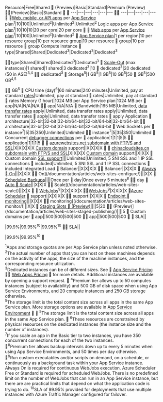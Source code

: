 Resource|Free|Shared  (Preview)|Basic|Standard|Premium (Preview)</th>  (Preview)|Basic|Standard 
 ---|---|---|---|---|---  ---|---|---|---|--- 

[Web, mobile, or API apps](/home/features/web-site/) per [App Service plan](/documentation/articles/azure-web-sites-web-hosting-plans-in-depth-overview/)<sup>1</sup>|10|100|Unlimited<sup>2</sup>|Unlimited<sup>2</sup>|Unlimited<sup>2</sup>
[Logic apps](/home/features/web-site/logic/) per [App Service plan](/documentation/articles/azure-web-sites-web-hosting-plans-in-depth-overview/)</a><sup>1</sup>|10|10|10|20 per core|20 per core


[Web apps](/home/features/web-site/) per [App Service plan](/documentation/articles/azure-web-sites-web-hosting-plans-in-depth-overview/)<sup>1</sup>|10|100|Unlimited<sup>2</sup>|Unlimited<sup>2</sup>

[App Service plan](/documentation/articles/azure-web-sites-web-hosting-plans-in-depth-overview/)|1 per region|10 per resource group|10 per resource group|10 per resource  group|10 per resource  group
Compute instance  type|Shared|Shared|Dedicated<sup>3</sup>|Dedicated<sup>3</sup>|Dedicated<sup>3</sup></p>  type|Shared|Shared|Dedicated<sup>3</sup>|Dedicated<sup>3</sup> 
[Scale-Out](/documentation/articles/web-sites-scale/) (max instances)|1 shared|1 shared|3 dedicated<sup>3</sup>|10  dedicated<sup>3</sup>|20 dedicated (50 in ASE)<sup>3,4</sup>  dedicated<sup>3</sup> 
Storage<sup>5</sup>|1 GB<sup>5</sup>|1 GB<sup>5</sup>|10 GB<sup>5</sup>|50  GB<sup>5</sup>|500 GB<sup>4,5</sup></p>  GB<sup>5</sup> 
CPU time (day)<sup>6</sup>|60 minutes|240 minutes|Unlimited, pay at standard [rates](/home/features/web-site/pricing/)</a>|Unlimited, pay at standard  rates|Unlimited, pay at standard  rates
Memory (1 hour)|1024 MB per App Service plan|1024 MB per  app|N/A|N/A|N/A  app|N/A|N/A 
Bandwidth|165 MB|Unlimited, [data transfer rates](/pricing/details/data-transfer/) apply|Unlimited, data transfer rates apply|Unlimited, data transfer rates  apply|Unlimited, data transfer rates  apply
Application  architecture|32-bit|32-bit|32-bit/64-bit|32-bit/64-bit|32-bit/64-bit  architecture|32-bit|32-bit|32-bit/64-bit|32-bit/64-bit 
Web Sockets per  instance<sup>7</sup>|5|35|350|Unlimited|Unlimited  instance<sup>7</sup>|5|35|350|Unlimited 
Concurrent [debugger connections](/documentation/articles/web-sites-dotnet-troubleshoot-visual-studio/) per  application|1|1|1|5|5  application|1|1|1|5 

[azurewebsites.net subdomain with FTP/S and SSL](/documentation/articles/web-sites-configure-ssl-certificate/)|X|X|X|X|X
[Custom domain](/documentation/articles/web-sites-custom-domain-name/) support||X|X|X|X


[chinacloudsites.cn subdomain with FTP/S and SSL](/documentation/articles/web-sites-configure-ssl-certificate/)|X|X|X|X
[Custom domain](/documentation/articles/web-sites-custom-domain-name/) support||X|X|X

Custom domain [SSL support](/documentation/articles/web-sites-configure-ssl-certificate/)|||Unlimited|Unlimited, 5 SNI SSL and 1 IP SSL connections  included|Unlimited, 5 SNI SSL and 1 IP SSL connections  included
Integrated Load  Balancer||X|X|X|X  Balancer||X|X|X 
[Always  On](/documentation/articles/web-sites-configure/)|||X|X|X  On](/documentation/articles/web-sites-configure/)|||X|X 
[Scheduled Backups](/documentation/articles/web-sites-backup/)||||Once per  day|Once every 5 minutes<sup>8</sup>  day 
[Auto  Scale](/documentation/articles/web-sites-scale/)|||X|X|X  Scale](/documentation/articles/web-sites-scale/)|||X|X 
 [WebJobs](/documentation/articles/web-sites-create-web-jobs/)<sup>9</sup>|X|X|X|X|X  [WebJobs](/documentation/articles/web-sites-create-web-jobs/)<sup>9</sup>|X|X|X|X 
[Azure Scheduler](/home/features/scheduler/)  support||X|X|X|X  support||X|X|X 
[Endpoint  monitoring](/documentation/articles/web-sites-monitor/)|||X|X|X  monitoring](/documentation/articles/web-sites-monitor/)|||X|X 
[Staging Slots  (Preview)](/documentation/articles/web-sites-staged-publishing/)||||5|20  (Preview)](/documentation/articles/web-sites-staged-publishing/)||||5 
Custom domains per  app</a>||500|500|500|500  app</a>||500|500|500 
 SLA||<p>|99.9%|99.95%<sup>10</sup>|99.95%<sup>10</sup>  SLA||<p>|99.9%|99.95%<sup>10</sup> 

<sup>1</sup>Apps and storage quotas are per App Service plan unless noted otherwise.  
<sup>2</sup>The actual number of apps that you can host on these machines depends on the activity of the apps, the size of the machine instances, and the corresponding resource utilization.  
<sup>3</sup>Dedicated instances can be of different sizes. See  [App Service Pricing](/pricing/details/data-transfer/pricing/details/app-service/)  [Web Apps Pricing](home/features/web-site/#price)  for more details. Additional instances are available by opening a support request.

<sup>4</sup>Premium tier allows up to 50 computes instances (subject to availability) and 500 GB of disk space when using App Service Environments, and 20 compute instances and 250 GB storage otherwise.  
<sup>5</sup>The storage limit is the total content size across all apps in the
same App Service plan. More storage options are available in [App Service Environment](/documentation/articles/app-service-web-configure-an-app-service-environment/#storage) 


<sup>5</sup>The storage limit is the total content size across all apps in the same App Service plan.

<sup>6</sup>These resources are constrained by physical resources on the dedicated instances (the instance size and the number of instances).  
<sup>7</sup>If you scale an app in the Basic tier to two instances, you have 350 concurrent connections for each of the two instances.  

<sup>8</sup>Premium tier allows backup intervals down up to every 5 minutes when using App Service Environments, and 50 times per day otherwise.  

<sup>9</sup>Run custom executables and/or scripts on demand, on a schedule, or continuously as a background task within your App Service instance. Always On is required for continuous WebJobs execution. Azure Scheduler Free or Standard is required for scheduled WebJobs. There is no predefined limit on the number of WebJobs that can run in an App Service instance, but there are are practical limits that depend on what the application code is trying to do. 
<sup>10</sup>SLA of 99.95% provided for deployments that use multiple instances with Azure Traffic Manager configured for failover.  
